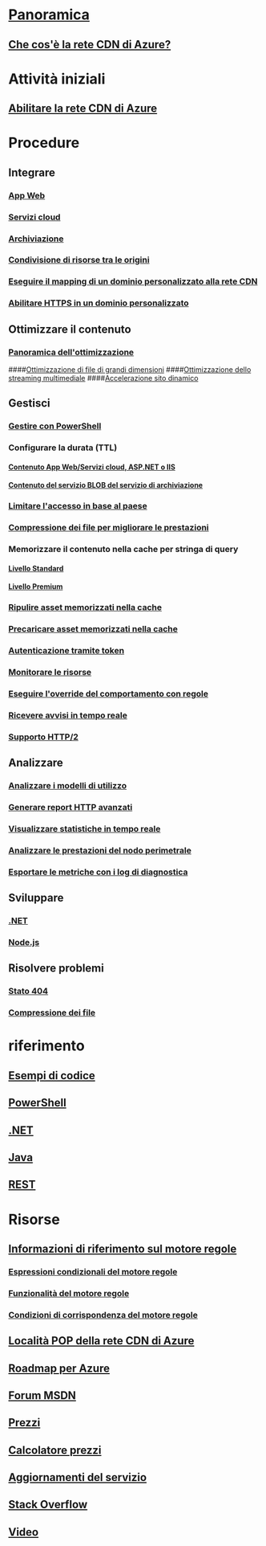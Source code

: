 # [Panoramica](cdn-overview.md)
## [Che cos'è la rete CDN di Azure?](../best-practices-cdn.md?toc=%2fazure%2fcdn%2ftoc.json)

# Attività iniziali
## [Abilitare la rete CDN di Azure](cdn-create-new-endpoint.md)

# Procedure
## Integrare
### [App Web](../app-service/app-service-web-tutorial-content-delivery-network.md?toc=%2fazure%2fcdn%2ftoc.json)
### [Servizi cloud](cdn-cloud-service-with-cdn.md)
### [Archiviazione](cdn-create-a-storage-account-with-cdn.md)
### [Condivisione di risorse tra le origini](cdn-cors.md)
### [Eseguire il mapping di un dominio personalizzato alla rete CDN](cdn-map-content-to-custom-domain.md)
### [Abilitare HTTPS in un dominio personalizzato](cdn-custom-ssl.md)
## Ottimizzare il contenuto
### [Panoramica dell'ottimizzazione](cdn-optimization-overview.md)
####[Ottimizzazione di file di grandi dimensioni](cdn-large-file-optimization.md)
####[Ottimizzazione dello streaming multimediale](cdn-media-streaming-optimization.md)
####[Accelerazione sito dinamico](cdn-dynamic-site-acceleration.md)
 
## Gestisci
### [Gestire con PowerShell](cdn-manage-powershell.md)
### Configurare la durata (TTL)
#### [Contenuto App Web/Servizi cloud, ASP.NET o IIS](cdn-manage-expiration-of-cloud-service-content.md)
#### [Contenuto del servizio BLOB del servizio di archiviazione](cdn-manage-expiration-of-blob-content.md)
### [Limitare l'accesso in base al paese](cdn-restrict-access-by-country.md)
### [Compressione dei file per migliorare le prestazioni](cdn-improve-performance.md)
### Memorizzare il contenuto nella cache per stringa di query
#### [Livello Standard](cdn-query-string.md)
#### [Livello Premium](cdn-query-string-premium.md)
### [Ripulire asset memorizzati nella cache](cdn-purge-endpoint.md)
### [Precaricare asset memorizzati nella cache](cdn-preload-endpoint.md)
### [Autenticazione tramite token](cdn-token-auth.md)
### [Monitorare le risorse](cdn-resource-health.md)
### [Eseguire l'override del comportamento con regole](cdn-rules-engine.md)
### [Ricevere avvisi in tempo reale](cdn-real-time-alerts.md)
### [Supporto HTTP/2](cdn-http2.md)

## Analizzare
### [Analizzare i modelli di utilizzo](cdn-analyze-usage-patterns.md)
### [Generare report HTTP avanzati](cdn-advanced-http-reports.md)
### [Visualizzare statistiche in tempo reale](cdn-real-time-stats.md)
### [Analizzare le prestazioni del nodo perimetrale](cdn-edge-performance.md)
### [Esportare le metriche con i log di diagnostica](cdn-log-analysis.md)

## Sviluppare
### [.NET](cdn-app-dev-net.md)
### [Node.js](cdn-app-dev-node.md)

## Risolvere problemi
### [Stato 404](cdn-troubleshoot-endpoint.md)
### [Compressione dei file](cdn-troubleshoot-compression.md)

# riferimento
## [Esempi di codice](https://azure.microsoft.com/en-us/resources/samples/?service=cdn)
## [PowerShell](/powershell/module/azurerm.cdn)
## [.NET](/dotnet/api/microsoft.azure.management.cdn)
## [Java](/java/api/com.microsoft.azure.management.cdn)
## [REST](/rest/api/cdn/)

# Risorse
##  [Informazioni di riferimento sul motore regole](cdn-rules-engine-reference.md)
### [Espressioni condizionali del motore regole](cdn-rules-engine-reference-conditional-expressions.md)
### [Funzionalità del motore regole](cdn-rules-engine-reference-features.md)
### [Condizioni di corrispondenza del motore regole](cdn-rules-engine-reference-match-conditions.md)
## [Località POP della rete CDN di Azure](cdn-pop-locations.md)
## [Roadmap per Azure](https://azure.microsoft.com/roadmap/)
## [Forum MSDN](https://social.msdn.microsoft.com/Forums/en-US/home?forum=azurecdn)
## [Prezzi](https://azure.microsoft.com/pricing/details/cdn/)
## [Calcolatore prezzi](https://azure.microsoft.com/pricing/calculator/)
## [Aggiornamenti del servizio](https://azure.microsoft.com/updates/?product=cdn)
## [Stack Overflow](http://stackoverflow.com/questions/tagged/azure-cdn)
## [Video](https://azure.microsoft.com/documentation/videos/index/?services=cdn)

